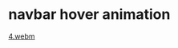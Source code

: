 # navbar hover animation

[4.webm](https://user-images.githubusercontent.com/51269703/227663245-0951dc42-2c30-4dd8-b009-aeda2ff6175e.webm)
